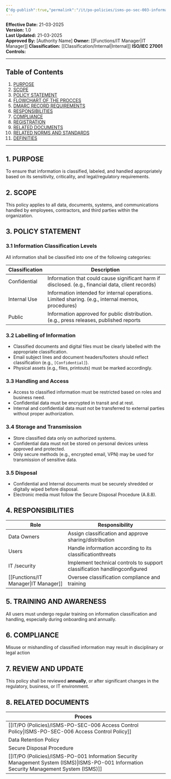 ```yaml
---
{"dg-publish":true,"permalink":"/it/po-policies/isms-po-sec-003-information-classification-and-handling-policy/","tags":["information","classification","policy"],"noteIcon":"lightbulb"}
---
```


 **Effective Date:** 21-03-2025  
**Version:** 1.0  
**Last Updated:** 21-03-2025  
**Approved By:** [Authority Name]
**Owner:** [[Functions/IT Manager\|IT Manager]]
**Classification:** [[Classification/Internal\|Internal]]
**ISO/IEC 27001 Controls:** 

---
## **Table of Contents**  
1. [PURPOSE](#purpose)  
2. [SCOPE](#scope)  
3. [POLICY STATEMENT](#policy-statement)  
4. [FLOWCHART OF THE PROCCES](#flowchart-of-the-process)  
5. [DMARC RECORD REQUIREMENTS](#dmarc)  
6. [RESPONSIBILITIES](#responsibilities)  
7. [COMPLIANCE](#compliance)  
8. [REGISTRATION](#registrations)  
9. [RELATED DOCUMENTS](#appendices) 
10. [RELATED NORMS AND STANDARDS](#appendices) 
11. [DEFINITIES](#DEFINITIES) 

---

## **1. PURPOSE**  
To ensure that information is classified, labeled, and handled appropriately based on its sensitivity, criticality, and legal/regulatory requirements.
## **2. SCOPE**
This policy applies to all data, documents, systems, and communications handled by employees, contractors, and third parties within the organization.
 
 ## **3. POLICY STATEMENT** 
 
 ### 3.1 Information Classification Levels
All information shall be classified into one of the following categories:

| Classification | Description                                                                                        |
| -------------- | -------------------------------------------------------------------------------------------------- |
| Confidential   | Information that could cause significant harm if disclosed. (e.g., financial data, client records) |
| Internal Use   | Information intended for internal operations. Limited sharing. (e.g., internal memos, procedures)  |
| Public         | Information approved for public distribution. (e.g., press releases, published reports             |
### 3.2 Labelling of Information
- Classified documents and digital files must be clearly labelled with the appropriate classification.
- Email subject lines and document headers/footers should reflect classification (e.g., `[Confidential]`).
- Physical assets (e.g., files, printouts) must be marked accordingly.
### 3.3 Handling and Access
- Access to classified information must be restricted based on roles and business need.
- Confidential data must be encrypted in transit and at rest.
- Internal and confidential data must not be transferred to external parties without proper authorization.

### 3.4 Storage and Transmission
- Store classified data only on authorized systems.
- Confidential data must not be stored on personal devices unless approved and protected.
- Only secure methods (e.g., encrypted email, VPN) may be used for transmission of sensitive data.
### 3.5 Disposal
- Confidential and Internal documents must be securely shredded or digitally wiped before disposal.
- Electronic media must follow the Secure Disposal Procedure (A.8.8).
## 4. RESPONSIBILITIES

| **Role**       | **Responsibility**                                                        |
| -------------- | ------------------------------------------------------------------------- |
| Data Owners    | Assign classification and approve sharing/distribution                    |
| Users          | Handle information according to its classificationthreats                 |
| IT /security   | Implement technical controls to support classification handlingconfigured |
| [[Functions/IT Manager\|IT Manager]] | Oversee classification compliance and training                            |
## **5. TRAINING AND AWARENESS**  
All users must undergo regular training on information classification and handling, especially during onboarding and annually.
## **6. COMPLIANCE**  
Misuse or mishandling of classified information may result in disciplinary or legal action
## **7. REVIEW AND UPDATE**
This policy shall be reviewed **annually**, or after significant changes in the regulatory, business, or IT environment.
## 8. RELATED DOCUMENTS  

| Proces                                                        |     |
| ------------------------------------------------------------- | --- |
| [[IT/PO (Policies)/ISMS-PO-SEC-006 Access Control Policy\|ISMS-PO-SEC-006 Access Control Policy]]                     |     |
| Data Retention Policy                                         |     |
| Secure Disposal Procedure                                     |     |
| [[IT/PO (Policies)/ISMS-PO-001 Information Security Management System (ISMS)\|ISMS-PO-001 Information Security Management System (ISMS)]] |     |










